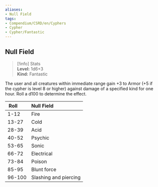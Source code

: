```yaml
---
aliases:
- Null Field
tags:
- Compendium/CSRD/en/Cyphers
- Cypher
- Cypher/Fantastic
---
```


  
## Null Field  
>[!info] Stats  
> **Level:** 1d6+3  
> **Kind:** Fantastic
  
The user and all creatures within immediate range gain +3 to Armor (+5 if the cypher is level 8 or higher) against damage of a specified kind for one hour. Roll a d100 to determine the effect.  

|  Roll &nbsp; &nbsp; &nbsp; | Null Field  |  
| ------------- | :----------- |  
| 1-12 | Fire |  
| 13-27 | Cold |  
| 28-39 | Acid |  
| 40-52 | Psychic |  
| 53-65 | Sonic |  
| 66-72 | Electrical |  
| 73-84 | Poison |  
| 85-95 | Blunt force |  
| 96-100 | Slashing and piercing |